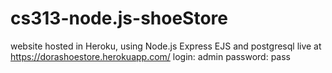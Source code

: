 # cs313-node.js-shoeStore
website hosted in Heroku, using  Node.js Express EJS and postgresql
live at https://dorashoestore.herokuapp.com/
login: admin
password: pass
